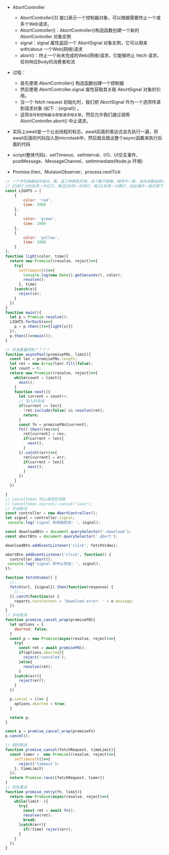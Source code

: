 + AbortController
  + AbortController[3] 接口表示一个控制器对象，可以根据需要终止一个或多个Web请求。
  + AbortController()：AbortController()构造函数创建一个新的 AbortController 对象实例
  + signal：signal 属性返回一个 AbortSignal 对象实例，它可以用来 with/about 一个Web(网络)请求
  + abort()：终止一个尚未完成的Web(网络)请求，它能够终止 fetch 请求，任何响应Body的消费者和流

+ 过程：
  + 首先使用 AbortController() 构造函数创建一个控制器
  + 然后使用 AbortController.signal 属性获取其关联 AbortSignal 对象的引用。
  + 当一个 fetch request 初始化时，我们把 AbortSignal 作为一个选项传递到请求对象 (如下：{signal}) 。
  + 这将`信号和控制器与获取请求相关联`，然后允许我们通过调用 AbortController.abort() 中止请求。
+ 实际上await是一个让出线程的标志。await后面的表达式会先执行一遍，将await后面的代码加入到microtask中，然后就会跳出整个async函数来执行后面的代码
+ script(整体代码)、setTimeout、setInterval、I/O、UI交互事件、postMessage、MessageChannel、setImmediate(Node.js 环境)
+ Promise.then、MutaionObserver、process.nextTick


```javascript
// 一个字符串数组中有红、黄、蓝三种颜色的球，且个数不相等、顺序不一致，请为该数组排序。使得排序后数组中球的顺序为:黄、红、蓝。
// 红绿灯:3秒后亮一次红灯，再过2秒亮一次绿灯，再过1秒亮一次黄灯，如此循环一直交替下去
const LIGHTS = [
    {
        color: 'red',
        time: 3000
    },
    {
        color: 'green',
        time: 2000
    },
    {
        color: 'yellow',
        time: 1000
    }
];
function light(color, time){
  return new Promise((resolve, reject)=>{
    try{
      setTimeout(()=>{
        console.log(new Date().getSeconds(), color);
        resolve();
      }, time)
    }catch(e){
      reject(e);
    }
  })
}
function main(){
  let p = Promise.resolve();
  LIGHTS.forEach(x=>{
    p = p.then(()=>{light(x)})
  });
  p.then(()=>main());
}

// 并发数量控制？？？？
function asyncPool(promiseFNs, limit){
  const len = promiseFNs.length;
  let ret = new Array(len).fill(false);
  let count = 0;
  return new Promise((resolve, reject)=>{
    while(count < limit){
      next();
    }
    function next(){
      let current = count++;
      // 加入的完成
      if(current >= len){
        !ret.include(false) && resolve(ret);
        return;
      }
      const fn = promiseFNs[current];
      fn().then((res)=>{
        ret[current] = res;
        if(current < len){
          next();
        }
      }).catch((err)=>{
        ret[current] = err;
        if(current < len){
          next();
        }
      })
    }
  })

}
// cancelToken 终止请求的流程
// CancelToken.source().cancel('xxxx');
// 手动取消
const controller = new AbortController();
let signal = controller.signal;
 console.log('signal 的初始状态: ', signal);

const downloadBtn = document.querySelector('.download');
const abortBtn = document.querySelector('.abort');

downloadBtn.addEventListener('click', fetchVideo);

abortBtn.addEventListener('click', function() {
  controller.abort();
 console.log('signal 的中止状态: ', signal);
});

function fetchVideo() {
  //...
  fetch(url, {signal}).then(function(response) {
    //...
  }).catch(function(e) {
    reports.textContent = 'Download error: ' + e.message;
  })
}
// 手动取消
function promise_cancel_wrap(promiseFN){
  let options = {
    aborted: false;
  }
  const p = new Promise(async(resolve, reject)=>{
    try{
      const ret = await promiseFN();
      if(options.aborted){
        reject('canceled');
      }else{
        resolve(ret);
      }
    }catch(err){
      reject(err);
    }
  })

  p.cancel = ()=> {
    options.aborted = true;
  }

  return p;
}

const p = promise_cancel_wrap(promiseFn)
p.cancel();

// 超时取消
function promise_cancel(fetchRequest, timeLimit){
  const timer =  new Promise((resolve, reject)=>{
    setTimeout(()=>{
      reject('timeout');
    }, timeLimit)
  });
  return Promise.race([fetchRequest, timer])
}
// 失败重试
function promise_retry(fn, limit){
  return new Promise(async(resolve, reject)=>{
    while(limit--){
      try{
        const ret = await fn();
        resolve(ret);
        break;
      }catch(err){
        if(!time) reject(err);
      }
    }
  })
}
```

